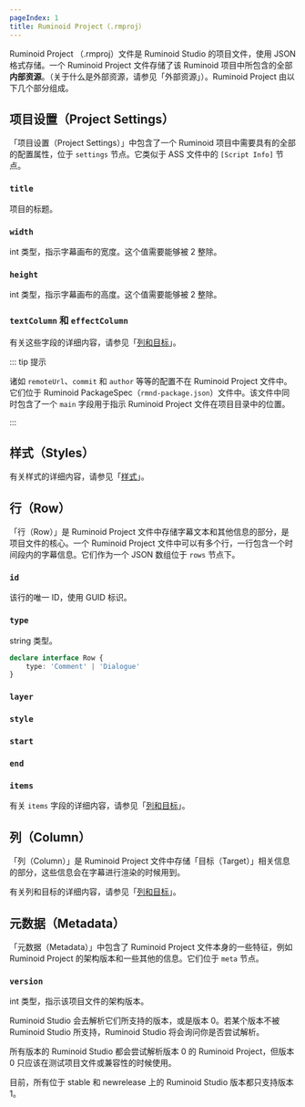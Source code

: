 ```yaml
---
pageIndex: 1
title: Ruminoid Project（.rmproj）
---
```


Ruminoid Project （.rmproj）文件是 Ruminoid Studio 的项目文件，使用 JSON 格式存储。一个 Ruminoid Project 文件存储了该 Ruminoid 项目中所包含的全部**内部资源**。（关于什么是外部资源，请参见「外部资源」）。Ruminoid Project 由以下几个部分组成。

## 项目设置（Project Settings）

「项目设置（Project Settings）」中包含了一个 Ruminoid 项目中需要具有的全部的配置属性，位于 `settings` 节点。它类似于 ASS 文件中的 `[Script Info]` 节点。

### `title`

项目的标题。

### `width`

int 类型，指示字幕画布的宽度。这个值需要能够被 2 整除。

### `height`

int 类型，指示字幕画布的高度。这个值需要能够被 2 整除。

### `textColumn` 和 `effectColumn`

有关这些字段的详细内容，请参见「[列和目标](./ColumnAndTarget.html)」。

::: tip 提示

诸如 `remoteUrl`、`commit` 和 `author` 等等的配置不在 Ruminoid Project 文件中。它们位于 Ruminoid PackageSpec（`rmnd-package.json`）文件中。该文件中同时包含了一个 `main` 字段用于指示 Ruminoid Project 文件在项目目录中的位置。

:::

## 样式（Styles）

有关样式的详细内容，请参见「[样式](./Styles.html)」。

## 行（Row）

「行（Row）」是 Ruminoid Project 文件中存储字幕文本和其他信息的部分，是项目文件的核心。一个 Ruminoid Project 文件中可以有多个行，一行包含一个时间段内的字幕信息。它们作为一个 JSON 数组位于 `rows` 节点下。

### `id`

该行的唯一 ID，使用 GUID 标识。

### `type`

string 类型。

```ts
declare interface Row {
    type: 'Comment' | 'Dialogue'
}
```

### `layer`

### `style`

### `start`

### `end`

### `items`

有关 `items` 字段的详细内容，请参见「[列和目标](./ColumnAndTarget.html)」。

## 列（Column）

「列（Column）」是 Ruminoid Project 文件中存储「目标（Target）」相关信息的部分，这些信息会在字幕进行渲染的时候用到。

有关列和目标的详细内容，请参见「[列和目标](./ColumnAndTarget.html)」。

## 元数据（Metadata）

「元数据（Metadata）」中包含了 Ruminoid Project 文件本身的一些特征，例如 Ruminoid Project 的架构版本和一些其他的信息。它们位于 `meta` 节点。

### `version`

int 类型，指示该项目文件的架构版本。

Ruminoid Studio 会去解析它们所支持的版本，或是版本 0。若某个版本不被 Ruminoid Studio 所支持，Ruminoid Studio 将会询问你是否尝试解析。

所有版本的 Ruminoid Studio 都会尝试解析版本 0 的 Ruminoid Project，但版本 0 只应该在测试项目文件或兼容性的时候使用。

目前，所有位于 stable 和 newrelease 上的 Ruminoid Studio 版本都只支持版本 1。
